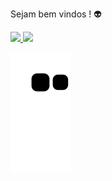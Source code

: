 Sejam bem vindos ! 👽

<div>
  <a href="https://github.com/LeonardoRogerio">
  <img height="165em" src="https://github-readme-stats.vercel.app/api?username=LeonardoRogerio&show_icons=true&theme=dark&include_all_commits=true&count_private=true"/>
  <img height="165em" src="https://github-readme-stats.vercel.app/api/top-langs/?username=LeonardoRogerio&layout=compact&langs_count=7&theme=dark"/>
</div>
  

![Snake animation](https://github.com/LeonardoRogerio/LeonardoRogerio/blob/output/github-contribution-grid-snake.svg)



